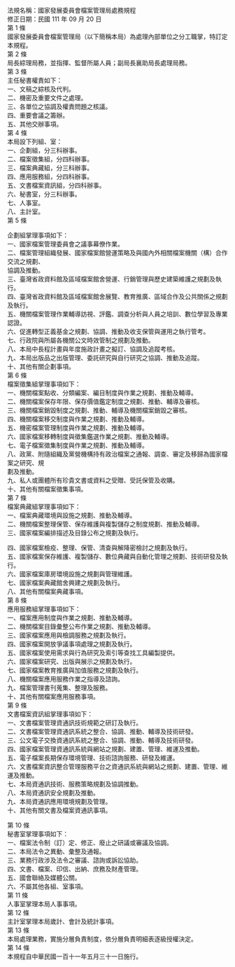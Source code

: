 法規名稱：國家發展委員會檔案管理局處務規程  
修正日期：民國 111 年 09 月 20 日  
第 1 條  
國家發展委員會檔案管理局（以下簡稱本局）為處理內部單位之分工職掌，特訂定本規程。  
第 2 條  
局長綜理局務，並指揮、監督所屬人員；副局長襄助局長處理局務。  
第 3 條  
主任秘書權責如下：  
一、文稿之綜核及代判。  
二、機密及重要文件之處理。  
三、各單位之協調及權責問題之核議。  
四、重要會議之籌辦。  
五、其他交辦事項。  
第 4 條  
本局設下列組、室：  
一、企劃組，分三科辦事。  
二、檔案徵集組，分四科辦事。  
三、檔案典藏組，分三科辦事。  
四、應用服務組，分四科辦事。  
五、文書檔案資訊組，分四科辦事。  
六、秘書室，分三科辦事。  
七、人事室。  
八、主計室。  
第 5 條  


企劃組掌理事項如下：  
一、國家檔案管理委員會之議事幕僚作業。  
二、檔案管理組織發展、國家檔案館營運策略及與國內外相關檔案機關（構）合作交流之規劃、  
協調及推動。  
三、臺灣省政資料館及區域檔案館舍營運、行銷管理與歷史建築維護之規劃及執行。  
四、臺灣省政資料館及區域檔案館舍展覽、教育推廣、區域合作及公共關係之規劃及執行。  
五、機關檔案管理作業輔導訪視、評鑑、調查分析與人員之培訓、數位學習及專業認證。  
六、促進轉型正義基金之規劃、協調、推動及收支保管與運用之執行管考。  
七、行政院與所屬各機關公文時效管制之規劃及推動。  
八、本局中長程計畫與年度施政計畫之擬訂、協調及追蹤考核。  
九、本局出版品之出版管理、委託研究與自行研究之協調、推動及追蹤。  
十、其他有關企劃事項。  
第 6 條  
檔案徵集組掌理事項如下：  
一、機關檔案點收、分類編案、編目制度與作業之規劃、推動及輔導。  
二、機關檔案保存年限、保存價值鑑定制度之規劃、推動、輔導及審核。  
三、機關檔案銷毀制度之規劃、推動、輔導及機關檔案銷毀之審核。  
四、機關檔案移交制度與作業之規劃、推動及輔導。  
五、機密檔案管理制度與作業之規劃、推動及輔導。  
六、國家檔案移轉制度與徵集鑑選作業之規劃、推動及輔導。  
七、電子檔案徵集制度與作業之規劃、推動及輔導。  
八、政黨、附隨組織及黨營機構持有政治檔案之通報、調查、審定及移歸為國家檔案之研究、規  
劃及推動。  
九、私人或團體所有珍貴文書或資料之受贈、受託保管及收購。  
十、其他有關檔案徵集事項。  
第 7 條  
檔案典藏組掌理事項如下：  
一、檔案典藏環境與設施之規劃、推動及輔導。  
二、機關檔案整理保管、保存維護與複製儲存之制度規劃、推動及輔導。  
三、國家檔案編排描述及目錄公布之規劃及執行。  


四、國家檔案檢疫、整理、保管、清查與解降密檢討之規劃及執行。  
五、國家檔案保存維護、複製儲存、數位典藏與自動化管理之規劃、技術研發及執行。  
六、國家檔案庫房環境設施之規劃與管理維護。  
七、國家檔案典藏館舍興建之規劃及執行。  
八、其他有關檔案典藏事項。  
第 8 條  
應用服務組掌理事項如下：  
一、檔案應用制度與作業之規劃、推動及輔導。  
二、機關檔案目錄彙整公布作業之規劃、推動及輔導。  
三、國家檔案應用與檢調服務之規劃及執行。  
四、國家檔案開放爭議事項處理之規劃及執行。  
五、國家檔案使用需求與行為研究及索引等查找工具編製提供。  
六、國家檔案研究、出版與展示之規劃及執行。  
七、國家檔案教育推廣與加值服務之規劃及執行。  
八、機關檔案應用服務作業之指導及諮詢。  
九、檔案管理書刊蒐集、整理及服務。  
十、其他有關檔案應用服務事項。  
第 9 條  
文書檔案資訊組掌理事項如下：  
一、文書檔案管理資通訊技術規範之研訂及執行。  
二、文書檔案管理資通訊系統之整合、協調、推動、輔導及技術研發。  
三、公文電子交換資通訊系統之整合、協調、推動、輔導及技術研發。  
四、國家檔案管理資通訊系統與網站之規劃、建置、管理、維運及推動。  
五、電子檔案長期保存環境管理、技術諮詢服務、研發及維運。  
六、文書檔案資訊整合管理服務平台之資通訊系統與網站之規劃、建置、管理、維運及推動。  
七、本局資通訊技術、服務策略規劃及協調推動。  
八、本局資通訊安全規劃及推動。  
九、本局資通訊應用環境規劃及管理。  
十、其他有關文書及檔案資通訊事項。  


第 10 條  
秘書室掌理事項如下：  
一、檔案法令制（訂）定、修正、廢止之研議或審議及協調。  
二、本局法令之異動、彙整及通報。  
三、業務行政涉及法令之審議、諮詢或訴訟協助。  
四、文書、檔案、印信、出納、庶務及財產管理。  
五、國會聯絡及媒體公關。  
六、不屬其他各組、室事項。  
第 11 條  
人事室掌理本局人事事項。  
第 12 條  
主計室掌理本局歲計、會計及統計事項。  
第 13 條  
本局處理業務，實施分層負責制度，依分層負責明細表逐級授權決定。  
第 14 條  
本規程自中華民國一百十一年五月三十一日施行。  


